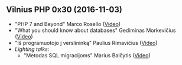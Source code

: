 ## Vilnius PHP 0x30 (2016-11-03)
* "PHP 7 and Beyond" Marco Rosello ([Video](https://youtu.be/TZFsZbZmhts?list=PLQtCOu9Q2pwTM_qhDtjjLeFnA8B7DwImn))
* "What you should know about databases" Gediminas Morkevičius ([Video](https://youtu.be/CzGBi2qZ-8g?list=PLQtCOu9Q2pwTM_qhDtjjLeFnA8B7DwImn))
* "Iš programuotojo į verslininką" Paulius Rimavičius ([Video](https://youtu.be/H-llrEbFH-0?list=PLQtCOu9Q2pwTM_qhDtjjLeFnA8B7DwImn))
* _Lighting talks_:
  * "Metodas SQL migracijoms" Marius Balčytis ([Video](https://youtu.be/RHzXX99YGEg?list=PLQtCOu9Q2pwTM_qhDtjjLeFnA8B7DwImn))